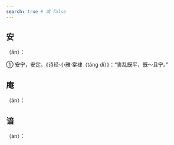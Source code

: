 ```yaml
---
search: true # 或 false
---
```


## 安

（ān）：

➀ 安宁，安定。《诗经·小雅·棠棣（táng dì）》：“丧乱既平，既～且宁。”

## 庵

（ān）：

## 谙

（ān）：